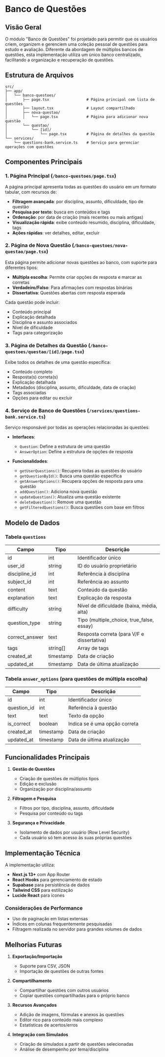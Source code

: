 # Banco de Questões

## Visão Geral

O módulo "Banco de Questões" foi projetado para permitir que os usuários criem, organizem e gerenciem uma coleção pessoal de questões para estudo e avaliação. Diferente da abordagem de múltiplos bancos de questões, esta implementação utiliza um único banco centralizado, facilitando a organização e recuperação de questões.

## Estrutura de Arquivos

```
src/
├── app/
│   └── banco-questoes/
│       ├── page.tsx                 # Página principal com lista de questões
│       ├── layout.tsx               # Layout compartilhado 
│       ├── nova-questao/
│       │   └── page.tsx             # Página para adicionar nova questão
│       └── questao/
│           └── [id]/
│               └── page.tsx         # Página de detalhes da questão
└── services/
    └── questions-bank.service.ts    # Serviço para gerenciar operações com questões
```

## Componentes Principais

### 1. Página Principal (`/banco-questoes/page.tsx`)

A página principal apresenta todas as questões do usuário em um formato tabular, com recursos de:

- **Filtragem avançada**: por disciplina, assunto, dificuldade, tipo de questão
- **Pesquisa por texto**: busca em conteúdos e tags
- **Ordenação**: por data de criação (mais recentes ou mais antigas)
- **Visualização rápida**: exibe conteúdo resumido, disciplina, dificuldade, tags
- **Ações rápidas**: ver detalhes, editar, excluir

### 2. Página de Nova Questão (`/banco-questoes/nova-questao/page.tsx`)

Esta página permite adicionar novas questões ao banco, com suporte para diferentes tipos:

- **Múltipla escolha**: Permite criar opções de resposta e marcar as corretas
- **Verdadeiro/Falso**: Para afirmações com respostas binárias
- **Dissertativa**: Questões abertas com resposta esperada

Cada questão pode incluir:
- Conteúdo principal
- Explicação detalhada
- Disciplina e assunto associados
- Nível de dificuldade
- Tags para categorização

### 3. Página de Detalhes da Questão (`/banco-questoes/questao/[id]/page.tsx`)

Exibe todos os detalhes de uma questão específica:

- Conteúdo completo
- Resposta(s) correta(s)
- Explicação detalhada
- Metadados (disciplina, assunto, dificuldade, data de criação)
- Tags associadas
- Opções para editar ou excluir

### 4. Serviço de Banco de Questões (`/services/questions-bank.service.ts`)

Serviço responsável por todas as operações relacionadas às questões:

- **Interfaces**:
  - `Question`: Define a estrutura de uma questão
  - `AnswerOption`: Define a estrutura de opções de resposta

- **Funcionalidades**:
  - `getUserQuestions()`: Recupera todas as questões do usuário
  - `getQuestionById()`: Busca uma questão específica
  - `getAnswerOptions()`: Recupera opções de resposta para uma questão
  - `addQuestion()`: Adiciona nova questão
  - `updateQuestion()`: Atualiza uma questão existente
  - `deleteQuestion()`: Remove uma questão
  - `getFilteredQuestions()`: Busca questões com base em filtros

## Modelo de Dados

### Tabela `questions`

| Campo          | Tipo      | Descrição                                        |
|----------------|-----------|--------------------------------------------------|
| id             | int       | Identificador único                              |
| user_id        | string    | ID do usuário proprietário                       |
| discipline_id  | int       | Referência à disciplina                          |
| subject_id     | int       | Referência ao assunto                            |
| content        | text      | Conteúdo da questão                              |
| explanation    | text      | Explicação da resposta                           |
| difficulty     | string    | Nível de dificuldade (baixa, média, alta)        |
| question_type  | string    | Tipo (multiple_choice, true_false, essay)        |
| correct_answer | text      | Resposta correta (para V/F e dissertativa)       |
| tags           | string[]  | Array de tags                                    |
| created_at     | timestamp | Data de criação                                  |
| updated_at     | timestamp | Data de última atualização                       |

### Tabela `answer_options` (para questões de múltipla escolha)

| Campo       | Tipo      | Descrição                           |
|-------------|-----------|-------------------------------------|
| id          | int       | Identificador único                 |
| question_id | int       | Referência à questão                |
| text        | text      | Texto da opção                      |
| is_correct  | boolean   | Indica se é uma opção correta       |
| created_at  | timestamp | Data de criação                     |
| updated_at  | timestamp | Data de última atualização          |

## Funcionalidades Principais

1. **Gestão de Questões**
   - Criação de questões de múltiplos tipos
   - Edição e exclusão
   - Organização por disciplina/assunto

2. **Filtragem e Pesquisa**
   - Filtros por tipo, disciplina, assunto, dificuldade
   - Pesquisa por conteúdo ou tags

3. **Segurança e Privacidade**
   - Isolamento de dados por usuário (Row Level Security)
   - Cada usuário só tem acesso às suas próprias questões

## Implementação Técnica

A implementação utiliza:

- **Next.js 13+** com App Router
- **React Hooks** para gerenciamento de estado
- **Supabase** para persistência de dados
- **Tailwind CSS** para estilização
- **Lucide React** para ícones

### Considerações de Performance

- Uso de paginação em listas extensas
- Índices em colunas frequentemente pesquisadas
- Filtragem realizada no servidor para grandes volumes de dados

## Melhorias Futuras

1. **Exportação/Importação**
   - Suporte para CSV, JSON
   - Importação de questões de outras fontes

2. **Compartilhamento**
   - Compartilhar questões com outros usuários
   - Copiar questões compartilhadas para o próprio banco

3. **Recursos Avançados**
   - Adição de imagens, fórmulas e anexos às questões
   - Editor rico para conteúdo mais complexo
   - Estatísticas de acertos/erros

4. **Integração com Simulados**
   - Criação de simulados a partir de questões selecionadas
   - Análise de desempenho por tema/disciplina 